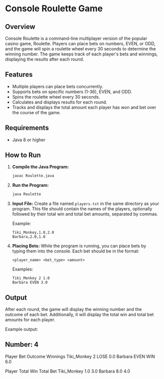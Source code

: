 # Console Roulette Game

## Overview
Console Roulette is a command-line multiplayer version of the popular casino game, Roulette. Players can place bets on numbers, EVEN, or ODD, and the game will spin a roulette wheel every 30 seconds to determine the winning number. The game keeps track of each player's bets and winnings, displaying the results after each round.

## Features
- Multiple players can place bets concurrently.
- Supports bets on specific numbers (1-36), EVEN, and ODD.
- Spins the roulette wheel every 30 seconds.
- Calculates and displays results for each round.
- Tracks and displays the total amount each player has won and bet over the course of the game.

## Requirements
- Java 8 or higher

## How to Run
1. **Compile the Java Program:**
    ```sh
    javac Roulette.java
    ```

2. **Run the Program:**
    ```sh
    java Roulette
    ```

3. **Input File:**
    Create a file named `players.txt` in the same directory as your program. This file should contain the names of the players, optionally followed by their total win and total bet amounts, separated by commas.

    Example:
    ```
    Tiki_Monkey,1.0,2.0
    Barbara,2.0,1.0
    ```

4. **Placing Bets:**
    While the program is running, you can place bets by typing them into the console. Each bet should be in the format:
    ```
    <player_name> <bet_type> <amount>
    ```

    Examples:
    ```
    Tiki_Monkey 2 1.0
    Barbara EVEN 3.0
    ```

## Output
After each round, the game will display the winning number and the outcome of each bet. Additionally, it will display the total win and total bet amounts for each player.

Example output:

## Number: 4
Player Bet Outcome Winnings
Tiki_Monkey 2 LOSE 0.0
Barbara EVEN WIN 6.0

Player Total Win Total Bet
Tiki_Monkey 1.0 3.0
Barbara 8.0 4.0
